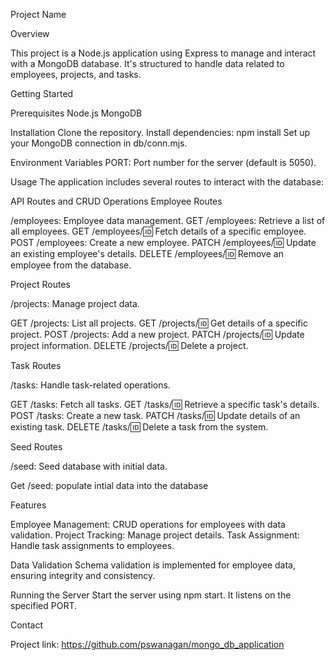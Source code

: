 Project Name

Overview

This project is a Node.js application using Express to manage and interact with a MongoDB database. It's structured to handle data related to employees, projects, and tasks.

Getting Started

Prerequisites
Node.js
MongoDB


Installation
Clone the repository.
Install dependencies: npm install
Set up your MongoDB connection in db/conn.mjs.

Environment Variables
PORT: Port number for the server (default is 5050).

Usage
The application includes several routes to interact with the database:


API Routes and CRUD Operations
Employee Routes

/employees: Employee data management.
GET /employees: Retrieve a list of all employees.
GET /employees/:id: Fetch details of a specific employee.
POST /employees: Create a new employee.
PATCH /employees/:id: Update an existing employee's details.
DELETE /employees/:id: Remove an employee from the database.

Project Routes

/projects: Manage project data.

GET /projects: List all projects.
GET /projects/:id: Get details of a specific project.
POST /projects: Add a new project.
PATCH /projects/:id: Update project information.
DELETE /projects/:id: Delete a project.

Task Routes

/tasks: Handle task-related operations.

GET /tasks: Fetch all tasks.
GET /tasks/:id: Retrieve a specific task's details.
POST /tasks: Create a new task.
PATCH /tasks/:id: Update details of an existing task.
DELETE /tasks/:id: Delete a task from the system.

Seed Routes

/seed: Seed database with initial data.

Get /seed: populate intial data into the database

Features

Employee Management: CRUD operations for employees with data validation.
Project Tracking: Manage project details.
Task Assignment: Handle task assignments to employees.

Data Validation
Schema validation is implemented for employee data, ensuring integrity and consistency.

Running the Server
Start the server using npm start. It listens on the specified PORT.

Contact

Project link: https://github.com/pswanagan/mongo_db_application